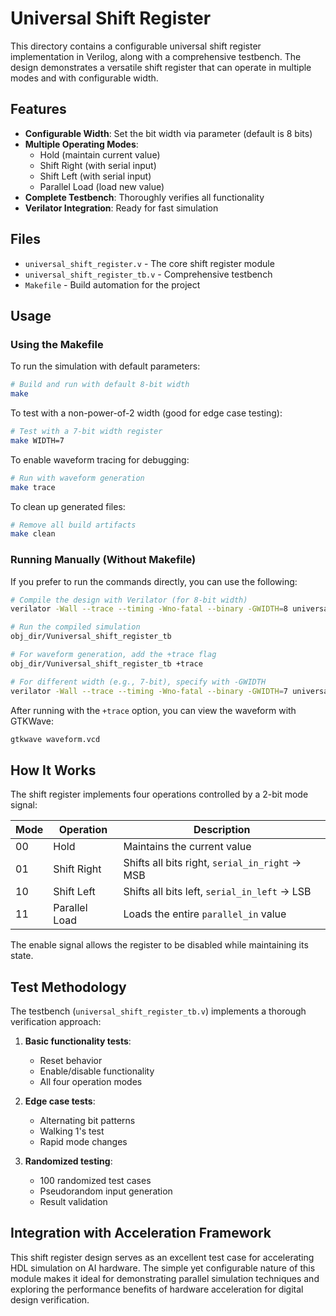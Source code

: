 # Universal Shift Register

This directory contains a configurable universal shift register implementation in Verilog, along with a comprehensive testbench. The design demonstrates a versatile shift register that can operate in multiple modes and with configurable width.

## Features

- **Configurable Width**: Set the bit width via parameter (default is 8 bits)
- **Multiple Operating Modes**:
  - Hold (maintain current value)
  - Shift Right (with serial input)
  - Shift Left (with serial input)
  - Parallel Load (load new value)
- **Complete Testbench**: Thoroughly verifies all functionality
- **Verilator Integration**: Ready for fast simulation

## Files

- `universal_shift_register.v` - The core shift register module
- `universal_shift_register_tb.v` - Comprehensive testbench
- `Makefile` - Build automation for the project

## Usage

### Using the Makefile

To run the simulation with default parameters:

```bash
# Build and run with default 8-bit width
make
```

To test with a non-power-of-2 width (good for edge case testing):

```bash
# Test with a 7-bit width register
make WIDTH=7
```

To enable waveform tracing for debugging:

```bash
# Run with waveform generation
make trace
```

To clean up generated files:

```bash
# Remove all build artifacts
make clean
```

### Running Manually (Without Makefile)

If you prefer to run the commands directly, you can use the following:

```bash
# Compile the design with Verilator (for 8-bit width)
verilator -Wall --trace --timing -Wno-fatal --binary -GWIDTH=8 universal_shift_register_tb.v universal_shift_register.v

# Run the compiled simulation
obj_dir/Vuniversal_shift_register_tb

# For waveform generation, add the +trace flag
obj_dir/Vuniversal_shift_register_tb +trace

# For different width (e.g., 7-bit), specify with -GWIDTH
verilator -Wall --trace --timing -Wno-fatal --binary -GWIDTH=7 universal_shift_register_tb.v universal_shift_register.v
```

After running with the `+trace` option, you can view the waveform with GTKWave:

```bash
gtkwave waveform.vcd
```

## How It Works

The shift register implements four operations controlled by a 2-bit mode signal:

| Mode | Operation     | Description                                     |
|------|---------------|-------------------------------------------------|
| 00   | Hold          | Maintains the current value                     |
| 01   | Shift Right   | Shifts all bits right, `serial_in_right` → MSB  |
| 10   | Shift Left    | Shifts all bits left, `serial_in_left` → LSB    |
| 11   | Parallel Load | Loads the entire `parallel_in` value            |

The enable signal allows the register to be disabled while maintaining its state.

## Test Methodology

The testbench (`universal_shift_register_tb.v`) implements a thorough verification approach:

1. **Basic functionality tests**:
   - Reset behavior
   - Enable/disable functionality
   - All four operation modes

2. **Edge case tests**:
   - Alternating bit patterns
   - Walking 1's test
   - Rapid mode changes

3. **Randomized testing**:
   - 100 randomized test cases
   - Pseudorandom input generation
   - Result validation

## Integration with Acceleration Framework

This shift register design serves as an excellent test case for accelerating HDL simulation on AI hardware. The simple yet configurable nature of this module makes it ideal for demonstrating parallel simulation techniques and exploring the performance benefits of hardware acceleration for digital design verification.

